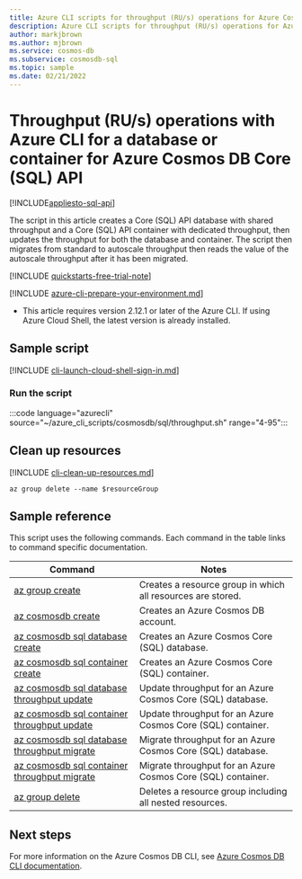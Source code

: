 ```yaml
---
title: Azure CLI scripts for throughput (RU/s) operations for Azure Cosmos DB Core (SQL) API resources
description: Azure CLI scripts for throughput (RU/s) operations for Azure Cosmos DB Core (SQL) API resources
author: markjbrown
ms.author: mjbrown
ms.service: cosmos-db
ms.subservice: cosmosdb-sql
ms.topic: sample
ms.date: 02/21/2022
---
```


# Throughput (RU/s) operations with Azure CLI for a database or container for Azure Cosmos DB Core (SQL) API

[!INCLUDE[appliesto-sql-api](../../../includes/appliesto-sql-api.md)]

The script in this article creates a Core (SQL) API database with shared throughput and a Core (SQL) API container with dedicated throughput, then updates the throughput for both the database and container. The script then migrates from standard to autoscale throughput then reads the value of the autoscale throughput after it has been migrated.

[!INCLUDE [quickstarts-free-trial-note](../../../../../includes/quickstarts-free-trial-note.md)]

[!INCLUDE [azure-cli-prepare-your-environment.md](../../../../../includes/azure-cli-prepare-your-environment.md)]

- This article requires version 2.12.1 or later of the Azure CLI. If using Azure Cloud Shell, the latest version is already installed.

## Sample script

[!INCLUDE [cli-launch-cloud-shell-sign-in.md](../../../../../includes/cli-launch-cloud-shell-sign-in.md)]

### Run the script

:::code language="azurecli" source="~/azure_cli_scripts/cosmosdb/sql/throughput.sh" range="4-95":::

## Clean up resources

[!INCLUDE [cli-clean-up-resources.md](../../../../../includes/cli-clean-up-resources.md)]

```azurecli
az group delete --name $resourceGroup
```

## Sample reference

This script uses the following commands. Each command in the table links to command specific documentation.

| Command | Notes |
|---|---|
| [az group create](/cli/azure/group#az_group_create) | Creates a resource group in which all resources are stored. |
| [az cosmosdb create](/cli/azure/cosmosdb#az_cosmosdb_create) | Creates an Azure Cosmos DB account. |
| [az cosmosdb sql database create](/cli/azure/cosmosdb/sql/database#az_cosmosdb_sql_database_create) | Creates an Azure Cosmos Core (SQL) database. |
| [az cosmosdb sql container create](/cli/azure/cosmosdb/sql/container#az_cosmosdb_sql_container_create) | Creates an Azure Cosmos Core (SQL) container. |
| [az cosmosdb sql database throughput update](/cli/azure/cosmosdb/sql/database/throughput#az_cosmosdb_sql_database_throughput_update) | Update throughput for an Azure Cosmos Core (SQL) database. |
| [az cosmosdb sql container throughput update](/cli/azure/cosmosdb/sql/container/throughput#az_cosmosdb_sql_container_throughput_update) | Update throughput for an Azure Cosmos Core (SQL) container. |
| [az cosmosdb sql database throughput migrate](/cli/azure/cosmosdb/sql/database/throughput#az_cosmosdb_sql_database_throughput_migrate) | Migrate throughput for an Azure Cosmos Core (SQL) database. |
| [az cosmosdb sql container throughput migrate](/cli/azure/cosmosdb/sql/container/throughput#az_cosmosdb_sql_container_throughput_migrate) | Migrate throughput for an Azure Cosmos Core (SQL) container. |
| [az group delete](/cli/azure/resource#az_resource_delete) | Deletes a resource group including all nested resources. |

## Next steps

For more information on the Azure Cosmos DB CLI, see [Azure Cosmos DB CLI documentation](/cli/azure/cosmosdb).


